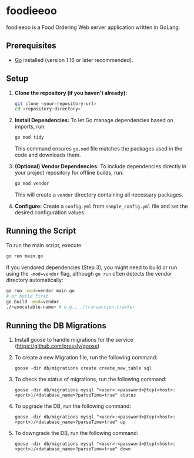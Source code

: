 # foodieeoo

foodieeoo is a Food Ordering Web server application written in GoLang.


## Prerequisites

*   [Go](https://golang.org/dl/) installed (version 1.16 or later recommended).

## Setup

1.  **Clone the repository (if you haven't already):**
    ```bash
    git clone <your-repository-url>
    cd <repository-directory>
    ```

2.  **Install Dependencies:**
    To let Go manage dependencies based on imports, run:
    ```bash
    go mod tidy
    ```
    This command ensures `go.mod` file matches the packages used in the code and downloads them.

3.  **(Optional) Vendor Dependencies:**
    To include dependencies directly in your project repository for offline builds, run:
    ```bash
    go mod vendor
    ```
    This will create a `vendor` directory containing all necessary packages.

4.  **Configure:**
    Create a `config.yml` from `sample_config.yml` file and set the desired configuration values.

## Running the Script

To run the main script, execute:

```bash
go run main.go
```

If you vendored dependencies (Step 3), you might need to build or run using the `-mod=vendor` flag, although `go run` often detects the vendor directory automatically:

```bash
go run -mod=vendor main.go
# or build first
go build -mod=vendor
./<executable-name> # e.g., ./transaction-tracker
```


## Running the DB Migrations

1. Install goose to handle migrations for the service (https://github.com/pressly/goose)

2. To create a new Migration file, run the following command:

    ```goose -dir db/migrations create create_new_table sql```

3. To check the status of migrations, run the following command:

   ```goose -dir db/migrations mysql "<user>:<password>@tcp(<host>:<port>)/<database_name>?parseTime=true" status```

4. To upgrade the DB, run the following command:

   ```goose -dir db/migrations mysql "<user>:<password>@tcp(<host>:<port>)/<database_name>?parseTime=true" up```

5. To downgrade the DB, run the following command:

   ```goose -dir db/migrations mysql "<user>:<password>@tcp(<host>:<port>)/<database_name>?parseTime=true" down```

